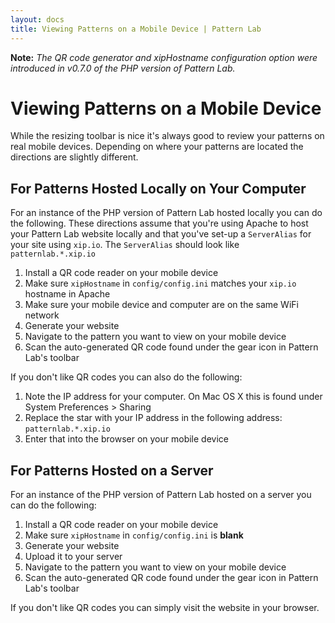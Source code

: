 ```yaml
---
layout: docs
title: Viewing Patterns on a Mobile Device | Pattern Lab
---
```


**Note:** *The QR code generator and xipHostname configuration option were introduced in v0.7.0 of the PHP version of Pattern Lab.*

# Viewing Patterns on a Mobile Device

While the resizing toolbar is nice it's always good to review your patterns on real mobile devices. Depending on where your patterns are located the directions are slightly different.

## For Patterns Hosted Locally on Your Computer

For an instance of the PHP version of Pattern Lab hosted locally you can do the following. These directions assume that you're using Apache to host your Pattern Lab website locally and that you've set-up a `ServerAlias` for your site using `xip.io`. The `ServerAlias` should look like `patternlab.*.xip.io`

1. Install a QR code reader on your mobile device
2. Make sure `xipHostname` in `config/config.ini` matches your `xip.io` hostname in Apache
3. Make sure your mobile device and computer are on the same WiFi network
4. Generate your website
5. Navigate to the pattern you want to view on your mobile device
6. Scan the auto-generated QR code found under the gear icon in Pattern Lab's toolbar

If you don't like QR codes you can also do the following:

1. Note the IP address for your computer. On Mac OS X this is found under System Preferences > Sharing
2. Replace the star with your IP address in the following address: `patternlab.*.xip.io`
3. Enter that into the browser on your mobile device

## For Patterns Hosted on a Server

For an instance of the PHP version of Pattern Lab hosted on a server you can do the following:

1. Install a QR code reader on your mobile device
2. Make sure `xipHostname` in `config/config.ini` is **blank**
3. Generate your website
4. Upload it to your server
5. Navigate to the pattern you want to view on your mobile device
6. Scan the auto-generated QR code found under the gear icon in Pattern Lab's toolbar

If you don't like QR codes you can simply visit the website in your browser.
